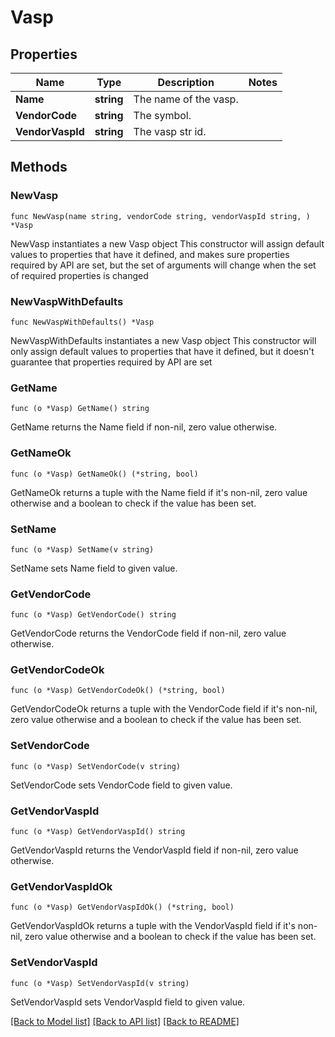 # Vasp

## Properties

Name | Type | Description | Notes
------------ | ------------- | ------------- | -------------
**Name** | **string** | The name of the vasp. | 
**VendorCode** | **string** | The symbol. | 
**VendorVaspId** | **string** | The vasp str id. | 

## Methods

### NewVasp

`func NewVasp(name string, vendorCode string, vendorVaspId string, ) *Vasp`

NewVasp instantiates a new Vasp object
This constructor will assign default values to properties that have it defined,
and makes sure properties required by API are set, but the set of arguments
will change when the set of required properties is changed

### NewVaspWithDefaults

`func NewVaspWithDefaults() *Vasp`

NewVaspWithDefaults instantiates a new Vasp object
This constructor will only assign default values to properties that have it defined,
but it doesn't guarantee that properties required by API are set

### GetName

`func (o *Vasp) GetName() string`

GetName returns the Name field if non-nil, zero value otherwise.

### GetNameOk

`func (o *Vasp) GetNameOk() (*string, bool)`

GetNameOk returns a tuple with the Name field if it's non-nil, zero value otherwise
and a boolean to check if the value has been set.

### SetName

`func (o *Vasp) SetName(v string)`

SetName sets Name field to given value.


### GetVendorCode

`func (o *Vasp) GetVendorCode() string`

GetVendorCode returns the VendorCode field if non-nil, zero value otherwise.

### GetVendorCodeOk

`func (o *Vasp) GetVendorCodeOk() (*string, bool)`

GetVendorCodeOk returns a tuple with the VendorCode field if it's non-nil, zero value otherwise
and a boolean to check if the value has been set.

### SetVendorCode

`func (o *Vasp) SetVendorCode(v string)`

SetVendorCode sets VendorCode field to given value.


### GetVendorVaspId

`func (o *Vasp) GetVendorVaspId() string`

GetVendorVaspId returns the VendorVaspId field if non-nil, zero value otherwise.

### GetVendorVaspIdOk

`func (o *Vasp) GetVendorVaspIdOk() (*string, bool)`

GetVendorVaspIdOk returns a tuple with the VendorVaspId field if it's non-nil, zero value otherwise
and a boolean to check if the value has been set.

### SetVendorVaspId

`func (o *Vasp) SetVendorVaspId(v string)`

SetVendorVaspId sets VendorVaspId field to given value.



[[Back to Model list]](../README.md#documentation-for-models) [[Back to API list]](../README.md#documentation-for-api-endpoints) [[Back to README]](../README.md)


